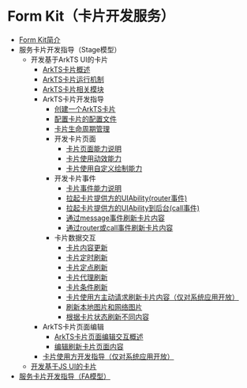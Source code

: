 # Form Kit（卡片开发服务）<!--form-kit-->
- [Form Kit简介](formkit-overview.md)
- 服务卡片开发指导（Stage模型）<!--arkts-ui-widget-stage-->
  - 开发基于ArkTS UI的卡片<!--arkts-ui-widget-->
    - [ArkTS卡片概述](arkts-form-overview.md)
    - [ArkTS卡片运行机制](arkts-ui-widget-working-principles.md)
    - [ArkTS卡片相关模块](arkts-ui-widget-modules.md)
    - ArkTS卡片开发指导<!--arkts-ui-widget-dev-->
      - [创建一个ArkTS卡片](arkts-ui-widget-creation.md)
      - [配置卡片的配置文件](arkts-ui-widget-configuration.md)
      - [卡片生命周期管理](arkts-ui-widget-lifecycle.md)
      - 开发卡片页面<!--arkts-ui-widget-page-->
        - [卡片页面能力说明](arkts-ui-widget-page-overview.md)
        - [卡片使用动效能力](arkts-ui-widget-page-animation.md)
        - [卡片使用自定义绘制能力](arkts-ui-widget-page-custom-drawing.md)
      - 开发卡片事件<!--arkts-ui-widget-event-->
        - [卡片事件能力说明](arkts-ui-widget-event-overview.md)
        - [拉起卡片提供方的UIAbility(router事件)](arkts-ui-widget-event-router.md)
        - [拉起卡片提供方的UIAbility到后台(call事件)](arkts-ui-widget-event-call.md)
        - [通过message事件刷新卡片内容](arkts-ui-widget-event-formextensionability.md)
        - [通过router或call事件刷新卡片内容](arkts-ui-widget-event-uiability.md)
      - 卡片数据交互<!--arkts-ui-widget-interaction-->
        - [卡片内容更新](arkts-ui-widget-interaction-overview.md)
        - [卡片定时刷新](arkts-ui-widget-update-by-time.md)
        - [卡片定点刷新](arkts-ui-widget-update-by-time-point.md)
        <!--Del-->
        - [卡片代理刷新](arkts-ui-widget-update-by-proxy.md)
        - [卡片条件刷新](arkts-ui-widget-update-by-conditions.md)
        - [卡片使用方主动请求刷新卡片内容（仅对系统应用开放）](arkts-ui-widget-content-update.md)
        <!--DelEnd-->
        - [刷新本地图片和网络图片](arkts-ui-widget-image-update.md)
        - [根据卡片状态刷新不同内容](arkts-ui-widget-update-by-status.md)
    - ArkTS卡片页面编辑
        - [ArkTS卡片页面编辑交互概述](arkts-ui-widget-event-formeditextensionability-overview.md)
        - [编辑刷新卡片页面内容](arkts-ui-widget-event-formeditextensionability.md)
    <!--Del--> 
    - [卡片使用方开发指导（仅对系统应用开放）](widget-host-development-guide.md)
    <!--DelEnd-->
  - [开发基于JS UI的卡片](js-ui-widget-development.md)
- [服务卡片开发指导（FA模型）](widget-development-fa.md)